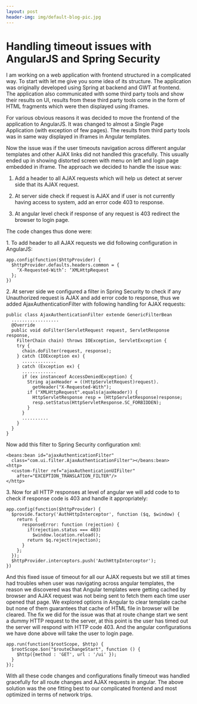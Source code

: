 ```yaml
---
layout: post
header-img: img/default-blog-pic.jpg
---
```


# Handling timeout issues with AngularJS and Spring Security

I am working on a web application with frontend structured in a complicated way. To start with let me give you some idea of its structure. The application was originally developed using Spring at backend and GWT at frontend. The application also communicated with some third party tools and show their results on UI, results from these third party tools come in the form of HTML fragments which were then displayed using iframes.

For various obvious reasons it was decided to move the frontend of the application to AngularJS. It was changed to almost a Single Page Application (with exception of few pages). The results from third party tools was in same way displayed in iframes in Angular templates.

Now the issue was if the user timeouts navigation across different angular templates and other AJAX links did not handled this gracefully. This usually ended up in showing distorted screen with menu on left and login page embedded in iframe. The approach we decided to handle the issue was:

  1. Add a header to all AJAX requests which will help us detect at server side that its AJAX request.

  2. At server side check if request is AJAX and if user is not currently having access to system, add an error code 403 to response.

  3. At angular level check if response of any request is 403 redirect the browser to login page.

The code changes thus done were:

1\. To add header to all AJAX requests we did following configuration in AngularJS:
    
    
    app.config(function($httpProvider) {
      $httpProvider.defaults.headers.common = {
        ‘X-Requested-With’: ‘XMLHttpRequest
      };
    })

2\. At server side we configured a filter in Spring Security to check if any Unauthorized request is AJAX and add error code to response, thus we added AjaxAuthenticationFilter with following handling for AJAX requests:
    
    
    public class AjaxAuthenticationFilter extende GenericFilterBean
      ..................
      @Override
      public void doFilter(ServletRequest request, ServletResponse response, 
        FilterChain chain) throws IOException, ServletException {
        try {
          chain.doFilter(request, response);
        } catch (IOException ex) {
          .............
        } catch (Exception ex) {
          ............. 
          if (ex instanceof AccessDeniedException) {
            String ajaxHeader = ((HttpServletRequest)request).
              getHeader("X-Requested-With");
            if ("XMLHttpRequest".equals(ajaxHeader)) {
              HttpServletResponse resp = (HttpServletResponse)response;
              resp.setStatus(HttpServletResponse.SC_FORBIDDEN);
            }
          }
          ..........
        }
      }
    }

Now add this filter to Spring Security configuration xml:
    
    
    <beans:bean id="ajaxAuthenticationFilter" 
      class="com.ui.filter.AjaxAuthenticationFilter"></beans:bean>
    <http>
      <custom-filter ref="ajaxAuthenticationUIFilter" 
        after="EXCEPTION_TRANSLATION_FILTER"/>
    </http>

3\. Now for all HTTP responses at level of angular we will add code to to check if response code is 403 and handle it appropriately:
    
    
    app.config(function($httpProvider) {
      $provide.factory('AuthHttpInterceptor', function ($q, $window) {
        return {
          responseError: function (rejection) {
            if(rejection.status === 403)
              $window.location.reload();
            return $q.reject(rejection);
          }
        };
      });
      $httpProvider.interceptors.push('AuthHttpInterceptor');
    })

And this fixed issue of timeout for all our AJAX requests but we still at times had troubles when user was navigating across angular templates, the reason we discovered was that Angular templates were getting cached by browser and AJAX request was not being sent to fetch them each time user opened that page. We explored options in Angular to clear template cache but none of them guarantees that cache of HTML file in browser will be cleared. The fix we did for the issue was that at route change start we sent a dummy HTTP request to the server, at this point is the user has timed out the server will respond with HTTP code 403. And the angular configurations we have done above will take the user to login page.
    
    
    app.run(function($rootScope, $http) {
      $rootScope.$on("$routeChangeStart", function () {
        $http({method : 'GET', url : '/ui' });
      }
    });

With all these code changes and configurations finally timeout was handled gracefully for all route changes and AJAX requests in angular. The above solution was the one fitting best to our complicated frontend and most optimized in terms of network trips.